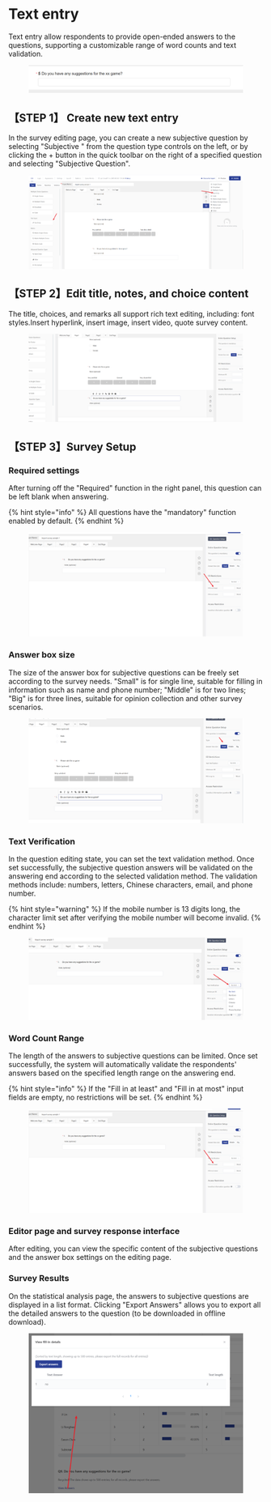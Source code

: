 # Text entry

Text entry allow respondents to provide open-ended answers to the questions, supporting a customizable range of word counts and text validation.

<figure><img src="../../.gitbook/assets/image (935).png" alt=""><figcaption></figcaption></figure>

## 【STEP 1】 Create new text entry

In the survey editing page, you can create a new subjective question by selecting "Subjective " from the question type controls on the left, or by clicking the + button in the quick toolbar on the right of a specified question and selecting "Subjective Question".

<figure><img src="../../.gitbook/assets/image (936).png" alt=""><figcaption></figcaption></figure>

## 【STEP 2】Edit title, notes, and choice content

The title, choices, and remarks all support rich text editing, including: font styles.Insert hyperlink, insert image, insert video, quote survey content.

<figure><img src="../../.gitbook/assets/image (937).png" alt=""><figcaption></figcaption></figure>

## 【STEP 3】Survey Setup

### Required settings

After turning off the "Required" function in the right panel, this question can be left blank when answering.

{% hint style="info" %}
All questions have the "mandatory" function enabled by default.
{% endhint %}

<figure><img src="../../.gitbook/assets/image (13) (1) (1) (1) (1) (1).png" alt=""><figcaption></figcaption></figure>

### Answer box size

The size of the answer box for subjective questions can be freely set according to the survey needs. "Small" is for single line, suitable for filling in information such as name and phone number; "Middle" is for two lines; "Big" is for three lines, suitable for opinion collection and other survey scenarios.

<figure><img src="../../.gitbook/assets/image (939).png" alt=""><figcaption></figcaption></figure>

### Text Verification

In the question editing state, you can set the text validation method. Once set successfully, the subjective question answers will be validated on the answering end according to the selected validation method. The validation methods include: numbers, letters, Chinese characters, email, and phone number.

{% hint style="warning" %}
If the mobile number is 13 digits long, the character limit set after verifying the mobile number will become invalid.
{% endhint %}

<figure><img src="../../.gitbook/assets/image (941).png" alt=""><figcaption></figcaption></figure>

### Word Count Range

The length of the answers to subjective questions can be limited. Once set successfully, the system will automatically validate the respondents' answers based on the specified length range on the answering end.

{% hint style="info" %}
If the "Fill in at least" and "Fill in at most" input fields are empty, no restrictions will be set.
{% endhint %}

<figure><img src="../../.gitbook/assets/image (1) (1) (1) (1) (1) (1) (1) (1) (1) (1) (1) (1) (1) (1) (1).png" alt=""><figcaption></figcaption></figure>

### Editor page and survey response interface

After editing, you can view the specific content of the subjective questions and the answer box settings on the editing page.

### Survey Results

On the statistical analysis page, the answers to subjective questions are displayed in a list format. Clicking "Export Answers" allows you to export all the detailed answers to the question (to be downloaded in offline download).

<figure><img src="../../.gitbook/assets/image (943).png" alt=""><figcaption></figcaption></figure>

